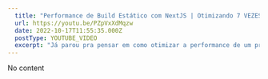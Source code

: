 ```yaml
---
  title: "Performance de Build Estático com NextJS | Otimizando 7 VEZES!!!"
  url: https://youtu.be/PZpVxXdMqzw
  date: 2022-10-17T11:55:35.000Z
  postType: YOUTUBE_VIDEO
  excerpt: "Já parou pra pensar em como otimizar a performance de um projeto e ficou perdido por onde começar? Nesse vídeo eu trago um caso REAL onde diminui o tempo de build de mais de 400 páginas de 7 min para 1,29m!!! 🤯 Pega a pipoquinha e bora ver!"
---
```

  
  No content
  